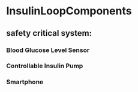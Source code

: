 # InsulinLoopComponents

## safety critical system: 
### Blood Glucose Level Sensor
### Controllable Insulin Pump
### Smartphone
